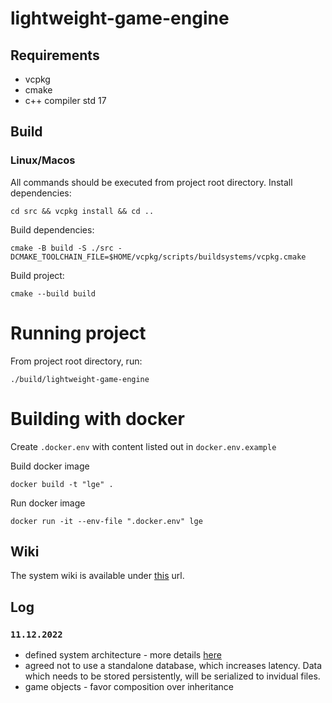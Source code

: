 # lightweight-game-engine

## Requirements
- vcpkg
- cmake
- c++ compiler std 17

## Build
### Linux/Macos 
All commands should be executed from project root directory.
Install dependencies:

```
cd src && vcpkg install && cd ..
```
Build dependencies:
```
cmake -B build -S ./src -DCMAKE_TOOLCHAIN_FILE=$HOME/vcpkg/scripts/buildsystems/vcpkg.cmake
```
Build project:
```
cmake --build build
```

# Running project
From project root directory, run:
```
./build/lightweight-game-engine
```

# Building with docker
Create `.docker.env` with content listed out in `docker.env.example`

Build docker image
```
docker build -t "lge" .
```
Run docker image
```
docker run -it --env-file ".docker.env" lge
```

## Wiki
The system wiki is available under [this](https://github.com/RomanBuhaitsov/lightweight-game-engine/wiki) url.


## Log

### `11.12.2022`
- defined system architecture - more details [here](https://github.com/RomanBuhaitsov/lightweight-game-engine/wiki/Architecture)
- agreed not to use a standalone database, which increases latency. Data which needs to be stored persistently, will be serialized to invidual files.
- game objects - favor composition over inheritance
